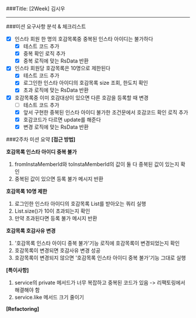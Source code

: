 ###Title: [2Week] 김시우

---

###미션 요구사항 분석 & 체크리스트
- [x] 인스타 회원 한 명의 호감목록중 중복된 인스타 아이디는 불가하다
  - [x] 테스트 코드 추가
  - [x] 중복 확인 로직 추가
  - [x] 중복 로직에 맞는 RsData 반환
- [x] 인스타 회원당 호감목록은 10명으로 제한된다
  - [x] 테스트 코드 추가
  - [x] 로그인한 인스타 아이디의 호감목록 size 조회, 한도치 확인
  - [x] 초과 로직에 맞는 RsData 반환
- [x] 호감목록중 이미 호감대상이 있으면 다른 호감을 등록할 때 변경
  - [ ] 테스트 코드 추가
  - [x] 앞서 구현한 중복된 인스타 아이디 불가한 조건문에서 호감코드 확인 로직 추가
  - [x] 호감코드가 다르면 update를 해준다
  - [x] 변경 로직에 맞는 RsData 반환

###2주차 미션 요약
**[접근 방법]**

**호감목록 인스타 아이디 중복 불가**
1. fromInstaMemberId와 toInstaMemberId의 값이 둘 다 중복된 값이 있는지 확인
2. 중복된 값이 있으면 등록 불가 메시지 반환

**호감목록 10명 제한**
1. 로그인한 인스타 아이디의 호감목록 List를 받아오는 쿼리 실행
2. List.size()가 10이 초과되는지 확인
3. 만약 초과된다면 등록 불가 메시지 반환

**호감목록 호감사유 변경**
1. '호감목록 인스타 아이디 중복 불가'기능 로직에 호감목록이 변경되었는지 확인
2. 호감목록이 변경되면 호감사유 변경 성공
3. 호감목록이 변경되지 않으면 '호감목록 인스타 아이디 중복 불가'기능 그대로 실행

**[특이사항]**
1. service의 private 메서드가 너무 복잡하고 중복된 코드가 있음 -> 리팩토링에서 해결해야 함
2. service.like 메서드 크기 줄이기

**[Refactoring]**
